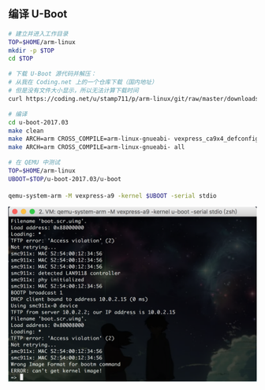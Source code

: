 ## 编译 U-Boot

```bash
# 建立并进入工作目录
TOP=$HOME/arm-linux
mkdir -p $TOP
cd $TOP
```

```bash
# 下载 U-Boot 源代码并解压：
# 从我在 Coding.net 上的一个仓库下载（国内地址）
# 但是没有文件大小显示，所以无法计算下载时间
curl https://coding.net/u/stamp711/p/arm-linux/git/raw/master/downloads/u-boot-2017.03.tar.gz | tar -xzf -
```

```bash
# 编译
cd u-boot-2017.03
make clean
make ARCH=arm CROSS_COMPILE=arm-linux-gnueabi- vexpress_ca9x4_defconfig
make ARCH=arm CROSS_COMPILE=arm-linux-gnueabi- all
```

```bash
# 在 QEMU 中测试
TOP=$HOME/arm-linux
UBOOT=$TOP/u-boot-2017.03/u-boot

qemu-system-arm -M vexpress-a9 -kernel $UBOOT -serial stdio
```

![测试结果](/assets/qemu-uboot-only.png)